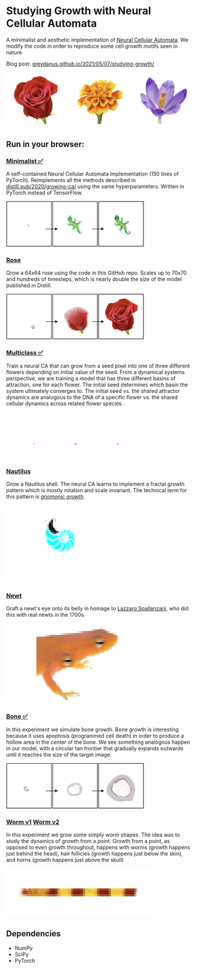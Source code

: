 Studying Growth with Neural Cellular Automata
=======

A minimalist and aesthetic implementation of [Neural Cellular Automata](https://distill.pub/2020/growing-ca/). We modify the code in order to reproduce some cell growth motifs seen in nature.

Blog post: [greydanus.github.io/2021/05/07/studying-growth/](https://greydanus.github.io/2021/05/07/studying-growth/)

![overview.png](static/flowers.png)

Run in your browser:
--------
### [**Minimalist** ✅](https://colab.research.google.com/drive/13wCM9OV2JR004zFvh7zPgUxrga8sU4d1)
A self-contained Neural Cellular Automata Implementation (150 lines of PyTorch). Reimplements all the methods described in [distill.pub/2020/growing-ca/](https://distill.pub/2020/growing-ca/) using the same hyperparameters. Written in PyTorch instead of TensorFlow.

![grow_gecko.png](static/grow_gecko.png)

### [**Rose**](https://colab.research.google.com/drive/1TgGN5qjjH6MrMrTcStEkdHO-giEJ4bZr#scrollTo=k-2PCTfGI-pq)
Grow a 64x64 rose using the code in this GitHub repo. Scales up to 70x70 and hundreds of timesteps, which is nearly double the size of the model published in Distill.

![grow_rose.png](static/grow_rose.png)

### [**Multiclass** ✅](https://colab.research.google.com/drive/1vG7yjOHxejdk_YfvKhASanNs0YvKDO5-)
Train a neural CA that can grow from a seed pixel into one of three different flowers depending on initial value of the seed. From a dynamical systems perspective, we are training a model that has three different basins of attraction, one for each flower. The initial seed determines which basin the system ultimately converges to. The initial seed vs. the shared attractor dynamics are analogous to the DNA of a specific flower vs. the shared cellular dynamics across related flower species.

![grow_multiclass.png](static/grow_multiclass.gif)

### [**Nautilus**](https://colab.research.google.com/drive/1DUFL5glyej725r8VAYDZIFrWvpR6a6-0)
Grow a Nautilus shell. The neural CA learns to implement a fractal growth pattern which is mostly rotation and scale invariant. The technical term for this pattern is _[gnomonic growth](https://www.geogebra.org/m/waR6eVCQ)_.

![grow_nautilus.png](static/grow_nautilus.gif)

### [**Newt**](https://colab.research.google.com/drive/1fbakmrgkk1y-ZXamH1mKbN1tvkogNrWq)
Graft a newt's eye onto its belly in homage to [Lazzaro Spallanzani](https://en.wikipedia.org/wiki/Lazzaro_Spallanzani), who did this with real newts in the 1700s.

![newt_graft.png](static/newt_graft.png)

### [**Bone** ✅](https://colab.research.google.com/drive/1qQcztNsqyMLLMB00CVRxc0Pm7ipca0ww?usp=sharing)
In this experiment we simulate bone growth. Bone growth is interesting because it uses apoptosis (programmed cell death) in order to produce a hollow area in the center of the bone. We see something analogous happen in our model, with a circular tan frontier that gradually expands outwards until it reaches the size of the target image.

![grow_bone.png](static/grow_bone.png)

### [**Worm v1**](https://colab.research.google.com/drive/1wg-PKNwPA5yNzcuyBomZ6IT3Fx2xrewp) [Worm v2](https://colab.research.google.com/drive/1hE8Vxqsf_PZhSitQP1dSg-K022T3jOkK)
In this experiment we grow some simply worm shapes. The idea was to study the dynamics of growth from a point. Growth from a point, as opposed to even growth throughout, happens with worms (growth happens just behind the head), hair follicles (growth happens just below the skin), and horns (growth happens just above the skull)

![grow_worm.png](static/grow_worm.png)


Dependencies
--------
 * NumPy
 * SciPy
 * PyTorch